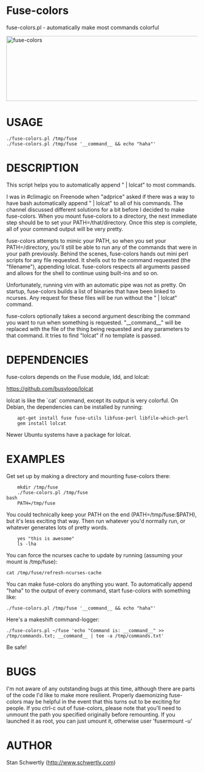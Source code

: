 # Fuse-colors

fuse-colors.pl - automatically make most commands colorful

<img src="http://i.imgur.com/z2d2jov.png"
width="858" height="171" alt="fuse-colors" />

# USAGE

	./fuse-colors.pl /tmp/fuse
	./fuse-colors.pl /tmp/fuse '__command__ && echo "haha"'

# DESCRIPTION

This script helps you to automatically append " | lolcat" to most commands.

I was in \#climagic on Freenode when "adprice" asked if there was a way to
have bash automatically append " | lolcat" to all of his commands. The channel
discussed different solutions for a bit before I decided to make fuse-colors.
When you mount fuse-colors to a directory, the next immediate step should be to
set your PATH=/that/directory. Once this step is complete, all of your command output
will be very pretty.

fuse-colors attempts to mimic your PATH, so when you set your PATH=/directory, you'll
still be able to run any of the commands that were in your path previously. Behind
the scenes, fuse-colors hands out mini perl scripts for any file requested. It
shells out to the command requested (the "filename"), appending lolcat. fuse-colors
respects all arguments passed and allows for the shell to continue using built-ins
and so on.

Unfortunately, running vim with an automatic pipe was not as pretty. On startup,
fuse-colors builds a list of binaries that have been linked to ncurses. Any
request for these files will be run without the " | lolcat" command.

fuse-colors optionally takes a second argument describing the command you
want to run when something is requested. "\_\_command\_\_" will be replaced with
the file of the thing being requested and any parameters to that command. It
tries to find "lolcat" if no template is passed.

# DEPENDENCIES

fuse-colors depends on the Fuse module, ldd, and lolcat:

https://github.com/busyloop/lolcat

lolcat is like the \`cat\` command, except its output is very colorful. On Debian,
the dependencies can be installed by running:

        apt-get install fuse fuse-utils libfuse-perl libfile-which-perl
        gem install lolcat

Newer Ubuntu systems have a package for lolcat.

# EXAMPLES

Get set up by making a directory and mounting fuse-colors there:
        

        mkdir /tmp/fuse
        ./fuse-colors.pl /tmp/fuse
	bash
        PATH=/tmp/fuse

You could technically keep your PATH on the end (PATH=/tmp/fuse:$PATH), 
but it's less exciting that way. Then run whatever you'd normally run, or 
whatever generates lots of pretty words.

        yes "this is awesome"
        ls -lha

You can force the ncurses cache to update by running (assuming your mount is /tmp/fuse):

	cat /tmp/fuse/refresh-ncurses-cache

You can make fuse-colors do anything you want. To automatically append "haha"
to the output of every command, start fuse-colors with something like:

	./fuse-colors.pl /tmp/fuse '__command__ && echo "haha"'

Here's a makeshift command-logger:

	./fuse-colors.pl ~/fuse 'echo "Command is: __command__" >> /tmp/commands.txt; __command__ | tee -a /tmp/commands.txt'

Be safe!

# BUGS

I'm not aware of any outstanding bugs at this time, although there are parts of the
code I'd like to make more resilient. Properly daemonizing fuse-colors
may be helpful in the event that this turns out to be exciting for people. If you
ctrl-c out of fuse-colors, please note that you'll need to unmount the path you
specified originally before remounting. If you launched it as root, you can
just umount it, otherwise user 'fusermount -u'

# AUTHOR

Stan Schwertly (http://www.schwertly.com)
